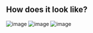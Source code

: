 ## How does it look like?

![image](https://user-images.githubusercontent.com/76411405/135789783-8d69c6eb-f039-4186-b264-2995d47949a2.png)
![image](https://user-images.githubusercontent.com/76411405/135789843-38a35f0d-3f40-4f40-8e01-62fd1368425f.png)
![image](https://user-images.githubusercontent.com/76411405/135789888-611f2984-b00d-4195-b24a-02ea62321ee8.png)
